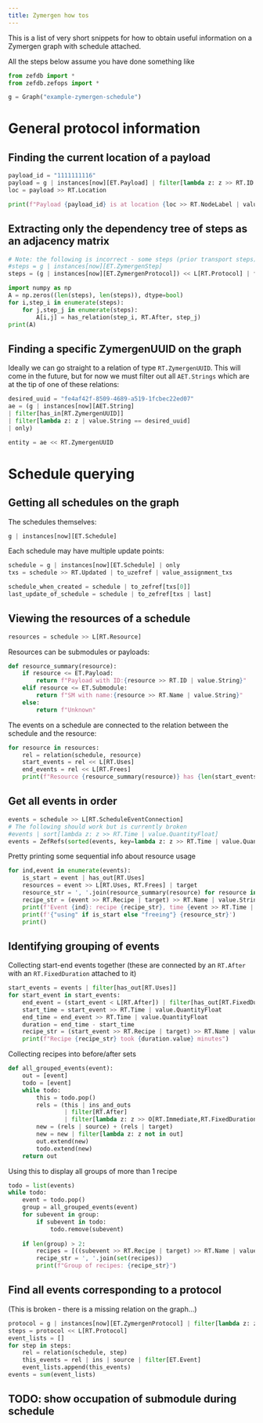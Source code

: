 ```yaml
---
title: Zymergen how tos
---
```


This is a list of very short snippets for how to obtain useful information on a
Zymergen graph with schedule attached.

All the steps below assume you have done something like

```python
from zefdb import *
from zefdb.zefops import *

g = Graph("example-zymergen-schedule")
```

# General protocol information

## Finding the current location of a payload

```python
payload_id = "1111111116"
payload = g | instances[now][ET.Payload] | filter[lambda z: z >> RT.ID | value.String == payload_id] | only
loc = payload >> RT.Location

print(f"Payload {payload_id} is at location {loc >> RT.NodeLabel | value.String}")
```

## Extracting only the dependency tree of steps as an adjacency matrix
```python
# Note: the following is incorrect - some steps (prior transport steps) have been removed
#steps = g | instances[now][ET.ZymergenStep]
steps = (g | instances[now][ET.ZymergenProtocol]) << L[RT.Protocol] | flatten

import numpy as np
A = np.zeros((len(steps), len(steps)), dtype=bool)
for i,step_i in enumerate(steps):
    for j,step_j in enumerate(steps):
        A[i,j] = has_relation(step_i, RT.After, step_j)
print(A)
```

## Finding a specific ZymergenUUID on the graph

Ideally we can go straight to a relation of type `RT.ZymergenUUID`. This will
come in the future, but for now we must filter out all `AET.Strings` which are
at the tip of one of these relations:
```python
desired_uuid = "fe4af42f-8509-4689-a519-1fcbec22ed07"
ae = (g | instances[now][AET.String]
| filter[has_in[RT.ZymergenUUID]] 
| filter[lambda z: z | value.String == desired_uuid]
| only)

entity = ae << RT.ZymergenUUID
```

# Schedule querying

## Getting all schedules on the graph

The schedules themselves:

```python
g | instances[now][ET.Schedule]
```

Each schedule may have multiple update points:

```python
schedule = g | instances[now][ET.Schedule] | only
txs = schedule >> RT.Updated | to_uzefref | value_assignment_txs

schedule_when_created = schedule | to_zefref[txs[0]]
last_update_of_schedule = schedule | to_zefref[txs | last]
```

## Viewing the resources of a schedule

```python
resources = schedule >> L[RT.Resource]
```

Resources can be submodules or payloads:
```python
def resource_summary(resource):
    if resource <= ET.Payload:
        return f"Payload with ID:{resource >> RT.ID | value.String}"
    elif resource <= ET.Submodule:
        return f"SM with name:{resource >> RT.Name | value.String}"
    else:
        return f"Unknown"
```

The events on a schedule are connected to the relation between the schedule and
the resource:

```python
for resource in resources:
    rel = relation(schedule, resource)
    start_events = rel << L[RT.Uses]
    end_events = rel << L[RT.Frees]
    print(f"Resource {resource_summary(resource)} has {len(start_events)} start events")
```

## Get all events in order

```python
events = schedule >> L[RT.ScheduleEventConnection]
# The following should work but is currently broken
#events | sort[lambda z: z >> RT.Time | value.QuantityFloat]
events = ZefRefs(sorted(events, key=lambda z: z >> RT.Time | value.QuantityFloat))
```

Pretty printing some sequential info about resource usage
```python
for ind,event in enumerate(events):
    is_start = event | has_out[RT.Uses]
    resources = event >> L[RT.Uses, RT.Frees] | target
    resource_str = ', '.join(resource_summary(resource) for resource in resources)
    recipe_str = (event >> RT.Recipe | target) >> RT.Name | value.String
    print(f'Event {ind}: recipe {recipe_str}, time {event >> RT.Time | value}')
    print(f'{"using" if is_start else "freeing"} {resource_str}')
    print()
```

## Identifying grouping of events

Collecting start-end events together (these are connected by an `RT.After` with
an `RT.FixedDuration` attached to it)
```python
start_events = events | filter[has_out[RT.Uses]]
for start_event in start_events:
    end_event = (start_event < L[RT.After]) | filter[has_out[RT.FixedDuration]] | only | source
    start_time = start_event >> RT.Time | value.QuantityFloat
    end_time = end_event >> RT.Time | value.QuantityFloat
    duration = end_time - start_time
    recipe_str = (start_event >> RT.Recipe | target) >> RT.Name | value
    print(f"Recipe {recipe_str} took {duration.value} minutes")
```


Collecting recipes into before/after sets
```python
def all_grouped_events(event):
    out = [event]
    todo = [event]
    while todo:
        this = todo.pop()
        rels = (this | ins_and_outs
                | filter[RT.After]
                | filter[lambda z: z >> O[RT.Immediate,RT.FixedDuration] is not None])
        new = (rels | source) + (rels | target)
        new = new | filter[lambda z: z not in out]
        out.extend(new)
        todo.extend(new)
    return out
```

Using this to display all groups of more than 1 recipe
```python
todo = list(events)
while todo:
    event = todo.pop()
    group = all_grouped_events(event)
    for subevent in group:
        if subevent in todo:
            todo.remove(subevent)
    
    if len(group) > 2:
        recipes = [((subevent >> RT.Recipe | target) >> RT.Name | value) for subevent in group]
        recipe_str = ', '.join(set(recipes))
        print(f"Group of recipes: {recipe_str}")
```
    
## Find all events corresponding to a protocol

(This is broken - there is a missing relation on the graph...)

```python
protocol = g | instances[now][ET.ZymergenProtocol] | filter[lambda z: z >> RT.ZymergenUUID | value == "bc746c6c-ab02-4ee9-9529-91194db53339"] | only
steps = protocol << L[RT.Protocol]
event_lists = []
for step in steps:
    rel = relation(schedule, step)
    this_events = rel | ins | source | filter[ET.Event]
    event_lists.append(this_events)
events = sum(event_lists)
```

## TODO: show occupation of submodule during schedule
